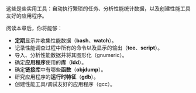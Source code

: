 这些是些实用工具：自动执行繁琐的任务、分析性能统计数据，以及创建性能工具友好的应用程序。

阅读本章后，你将能够：

* **定期**显示并收集性能数据（**bash**、**watch**）。
* 记录性能调查过程中所有的命令以及显示的输出（**tee**、**script**）。
* 导入、分析性能数据并将其图形化（gnumeric）。
* 确定**应用程序**使用的**库**（**ldd**）。
* 确定**链接库**中有哪些**函数**（**objdump**）。
* 研究应用程序的**运行时特征**（**gdb**）。
* 创建性能工具/调试友好的应用程序（gcc）。